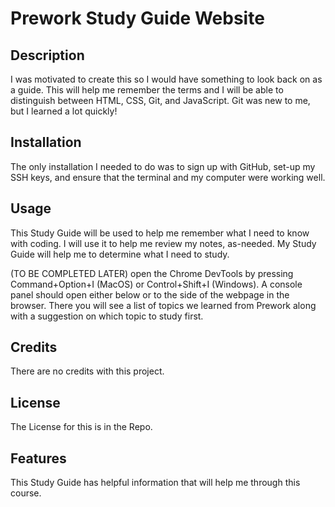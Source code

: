 # Prework Study Guide Website 

## Description

I was motivated to create this so I would have something to look back on as a guide.  This will help me remember the terms and I will be able to distinguish between HTML, CSS, Git, and JavaScript.  Git was new to me, but I learned a lot quickly!

## Installation

The only installation I needed to do was to sign up with GitHub, set-up my SSH keys, and ensure that the terminal and my computer were working well.

## Usage

This Study Guide will be used to help me remember what I need to know with coding.  I will use it to help me review my notes, as-needed.  My Study Guide will help me to determine what I need to study.    

(TO BE COMPLETED LATER) open the Chrome DevTools by pressing Command+Option+I (MacOS) or Control+Shift+I (Windows).  A console panel should open either below or to the side of the webpage in the browser.  There you will see a list of topics we learned from Prework along with a suggestion on which topic to study first.

## Credits

There are no credits with this project.

## License

The License for this is in the Repo.

## Features

This Study Guide has helpful information that will help me through this course.


